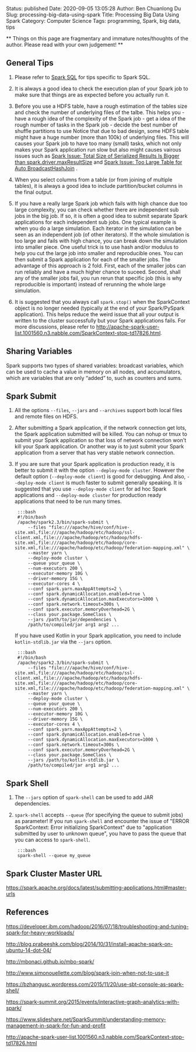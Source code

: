 Status: published
Date: 2020-09-05 13:05:28
Author: Ben Chuanlong Du
Slug: processing-big-data-using-spark
Title: Processing Big Data Using Spark
Category: Computer Science
Tags: programming, Spark, big data, tips

**
Things on this page are
fragmentary and immature notes/thoughts of the author.
Please read with your own judgement!
**

## General Tips

1. Please refer to 
    [Spark SQL](http://www.legendu.net/misc/blog/spark-sql-tips/)
    for tips specific to Spark SQL.

2. It is always a good idea to check the execution plan of your Spark job 
    to make sure that things are as expected
    before you actually run it.

2. Before you use a HDFS table, 
    have a rough estimation of the tables size 
    and check the number of underlying files of the talbe.
    This helps you
        - have a rough idea of the complexity of the Spark job
        - get a idea of the rough number of tasks in the Spark job
        - decide the best number of shuffle partitions to use
    Notice that due to bad design,
    some HDFS table might have a huge number (more than 100k) of underlying files.
    This will causes your Spark job to have too many (small) tasks,
    which not only makes your Spark application run slow 
    but also might causes vairous issues such as 
    [Spark Issue: Total Size of Serialized Results Is Bigger than spark.driver.maxResultSize](http://www.legendu.net/misc/blog/spark-issues-total-size-bigger-than-maxresultsize/)
    and
    [Spark Issue: Too Large Table for Auto BroadcastHashJoin](http://www.legendu.net/misc/blog/spark-issue-too-large-table-for-auto-BroadcastHashJoin/)
    .

2. When you select columns from a table (or from joining of multiple tables),
    it is always a good idea to include partition/bucket columns in the final output.

1. If you have a really large Spark job which fails with high chance due too large complexity,
    you can check whether there are independent sub jobs in the big job.
    If so,
    it is often a good idea to submit separate Spark applications for each independent sub jobs.
    One typical example is when you do a large simulation. 
    Each iterator in the simulation can be seen as an independent job (of other iterators).
    If the whole simulation is too large and fails with high chance,
    you can break down the simulation into smaller piece.
    One useful trick is to use hash and/or modulus to help you cut the large job into smaller and reproducible ones. 
    You can then submit a Spark application for each of the smaller jobs.
    The advantage of this approach is 2 fold.
    First, 
    each of the smaller jobs can run reliably and have a much higher chance to suceed. 
    Second, 
    shall any of the smaller jobs fail, 
    you run rerun that specific job (this is why reproducible is important) instead of rerunning the whole large simulation.

2. It is suggested that you always call `spark.stop()` 
    when the SparkContext object is no longer needed (typically at the end of your Spark/PySpark application).
    This helps reduce the weird issue that all your output is written to the cluster successfully 
    but your Spark applications fails.
    For more discussions, 
    please refer to http://apache-spark-user-list.1001560.n3.nabble.com/SparkContext-stop-td17826.html.

## Sharing Variables

Spark supports two types of shared variables: broadcast variables,
which can be used to cache a value in memory on all nodes,
and accumulators,
which are variables that are only “added” to, such as counters and sums.


## Spark Submit

1. All the options `--files`, `--jars` and `--archives` 
    support both local files and remote files on HDFS. 
    
1. After submitting a Spark application, 
    if the network connection get lots, 
    the Spark application submitted will be killed.
    You can nohup or tmux to submit your Spark application 
    so that loss of network connection won't kill your Spark application.
    Or another way is to just submit your Spark application
    from a server that has very stable network connection.

2. If you are sure that your Spark application is production ready,
    it is better to submit it with the option `--deploy-mode cluster`.
    However the default option (`--deploy-mode client`) is good for debugging.
    And also, `--deploy-mode client` is much faster to submit generally speaking.
    It is suggested that you use `--deploy-mode client` for ad hoc Spark applications
    and `--deploy-mode cluster` for production ready applications that need to be run many times.

        :::bash
        #!/bin/bash
        /apache/spark2.3/bin/spark-submit \
            --files "file:///apache/hive/conf/hive-site.xml,file:///apache/hadoop/etc/hadoop/ssl-client.xml,file:///apache/hadoop/etc/hadoop/hdfs-site.xml,file:///apache/hadoop/etc/hadoop/core-site.xml,file:///apache/hadoop/etc/hadoop/federation-mapping.xml" \
            --master yarn \
            --deploy-mode cluster \
            --queue your_queue \
            --num-executors 200 \
            --executor-memory 10G \
            --driver-memory 15G \
            --executor-cores 4 \
            --conf spark.yarn.maxAppAttempts=2 \
            --conf spark.dynamicAllocation.enabled=true \
            --conf spark.dynamicAllocation.maxExecutors=1000 \
            --conf spark.network.timeout=300s \
            --conf spark.executor.memoryOverhead=2G \
            --class your.package.SomeClass \
            --jars /path/to/jar/dependencies \
            /path/to/compiled/jar arg1 arg2 ...

    If you have used Kotlin in your Spark application,
    you need to include `kotlin-stdlib.jar` via the `--jars` option.

        :::bash
        #!/bin/bash
        /apache/spark2.3/bin/spark-submit \
            --files "file:///apache/hive/conf/hive-site.xml,file:///apache/hadoop/etc/hadoop/ssl-client.xml,file:///apache/hadoop/etc/hadoop/hdfs-site.xml,file:///apache/hadoop/etc/hadoop/core-site.xml,file:///apache/hadoop/etc/hadoop/federation-mapping.xml" \
            --master yarn \
            --deploy-mode cluster \
            --queue your_queue \
            --num-executors 200 \
            --executor-memory 10G \
            --driver-memory 15G \
            --executor-cores 4 \
            --conf spark.yarn.maxAppAttempts=2 \
            --conf spark.dynamicAllocation.enabled=true \
            --conf spark.dynamicAllocation.maxExecutors=1000 \
            --conf spark.network.timeout=300s \
            --conf spark.executor.memoryOverhead=2G \
            --class your.package.SomeClass \
            --jars /path/to/kotlin-stdlib.jar \
            /path/to/compiled/jar arg1 arg2 ...

## Spark Shell

1. The `--jars` option of `spark-shell` can be used to add JAR dependencies.

2. `spark-shell` accepts `--queue` (for specifying the queue to submit jobs) as parameter!
If you run `spark-shell` and encounter the issue of "ERROR SparkContext: Error initializing SparkContext" 
due to "application submitted by user to unknown queue",
you have to pass the queue that you can access to `spark-shell`.

        :::bash
        spark-shell --queue my_queue

## Spark Cluster Master URL

https://spark.apache.org/docs/latest/submitting-applications.html#master-urls


## References

https://developer.ibm.com/hadoop/2016/07/18/troubleshooting-and-tuning-spark-for-heavy-workloads/

http://blog.prabeeshk.com/blog/2014/10/31/install-apache-spark-on-ubuntu-14-dot-04/

http://mbonaci.github.io/mbo-spark/

http://www.simonouellette.com/blog/spark-join-when-not-to-use-it

https://bzhangusc.wordpress.com/2015/11/20/use-sbt-console-as-spark-shell/

https://spark-summit.org/2015/events/interactive-graph-analytics-with-spark/

https://www.slideshare.net/SparkSummit/understanding-memory-management-in-spark-for-fun-and-profit

http://apache-spark-user-list.1001560.n3.nabble.com/SparkContext-stop-td17826.html

